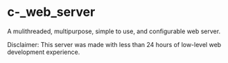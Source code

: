 # c-_web_server
A mulithreaded, multipurpose, simple to use, and configurable web server.

Disclaimer: This server was made with less than 24 hours of low-level web development experience.
